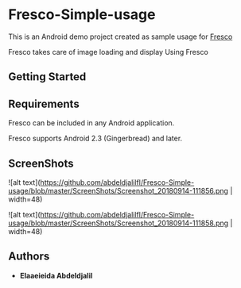 # Fresco-Simple-usage
This is an Android demo project created as sample usage for [Fresco](http://frescolib.org/)

Fresco takes care of image loading and display Using Fresco

## Getting Started
## Requirements

Fresco can be included in any Android application.

Fresco supports Android 2.3 (Gingerbread) and later.

## ScreenShots
![alt text](https://github.com/abdeldjalilfl/Fresco-Simple-usage/blob/master/ScreenShots/Screenshot_20180914-111856.png | width=48)


![alt text](https://github.com/abdeldjalilfl/Fresco-Simple-usage/blob/master/ScreenShots/Screenshot_20180914-111858.png | width=48)



## Authors

* **Elaaeieida Abdeldjalil**



